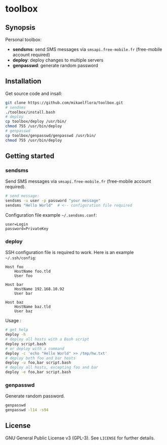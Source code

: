# toolbox

## Synopsis

Personal toolbox:  
  - **sendsms**: send SMS messages via `smsapi.free-mobile.fr` (free-mobile account required)
  - **deploy**: deploy changes to multiple servers
  - **genpasswd**: generate random password

## Installation

Get source code and insall:  
```bash
git clone https://github.com/mikaelflora/toolbox.git
# sendsms
./toolbox/install.bash
# deploy
cp toolbox/deploy /usr/bin/
chmod 755 /usr/bin/deploy
# genpasswd
cp toolbox/genpasswd/genpasswd /usr/bin/
chmod 755 /usr/bin/deploy
```

## Getting started

### sendsms

Send SMS messages via `smsapi.free-mobile.fr` (free-mobile account required).

```bash
# send message:
sendsms -u user -p password "your message"
sendsms "Hello World"  # <-- configuration file required
```

Configuration file example `~/.sendsms.conf`:  
```file
user=Login
password=PrivateKey
```

### deploy

SSH configuration file is required to work. Here is an example `~/.ssh/config`:  

```file
Host foo
    HostName foo.tld
    User foo

Host bar
    HostName 192.168.10.92
    User bar

Host baz
    HostName baz.tld
    User baz
```

Usage :  
```bash
# get help
deploy -h
# deploy all hosts with a Bash script
deploy script.bash
# or deploy with a command
deploy -c 'echo "Hello World" >> /tmp/hw.txt'
# deploy both foo and bar hosts
deploy -u foo,bar script.bash
# deploy all hosts, excepting foo and bar
deploy -e foo,bar script.bash
```

### genpasswd

Generate random password.  

```bash
genpasswd
genpasswd -l14 -s94
```

## License

GNU General Public License v3 (GPL-3). See `LICENSE` for further details.

